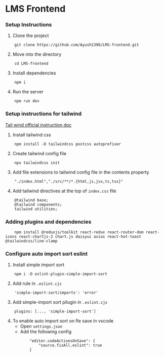 # LMS Frontend

### Setup Instructions

1. Clone the project
```
    git clone https://github.com/Ayush1390/LMS-frontend.git
```

2. Move into the directory
```
    cd LMS-frontend
```

3. Install dependencies
```
    npm i
```

4. Run the server
```
    npm run dev
```



### Setup instructions for tailwind 

[Tail wind official instruction doc](https://tailwindcss.com/docs/installation)


1. Install tailwind css
```
    npm install -D tailwindcss postcss autoprefixer
```

2. Create tailwind config file
```
    npx tailwindcss init
```

3. Add file extensions to tailwind config file in the contents property
```
    "./index.html","./src/**/*.{html,js,jsx,ts,tsx}"
```

4. Add tailwind directives at the top of `index.css` file
```
    @tailwind base;
    @tailwind components;
    tailwind utilities;
```

### Adding plugins and dependencies
```
    npm install @reduxjs/toolkit react-redux react-router-dom react-icons react-chartjs-2 chart.js daisyui axios react-hot-toast @tailwindcss/line-clamp
```


### Configure auto import sort eslint

1. Install simple import sort
```
    npm i -D eslint-plugin-simple-import-sort    
```

2. Add rule in `.eslint.cjs`
```
    'simple-import-sort/imports': 'error'
```

3. Add simple-import sort pilugin in `.eslint.cjs`
```
    plugins: [..., 'simple-import-sort']
```

4. To enable auto import sort on fle save in vscode
    - Open `settings.json`
    - Add the following config
        ```
            "editor.codeActionsOnSave": {
                "source.fixAll.eslint": true
            }
        ```
